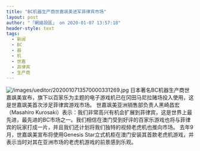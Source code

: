 ```yaml
---
title: "BC机器生产商世嘉飒美进军菲律宾市场"
layout: post
author: "「網絡設區」 on 2020-01-07 13:57:18"
header-style: text
tags:
  - 新闻
  - BC
  - 器
  - 机
  - 世嘉
  - 菲律宾
  - 生产商
---
```


<img src="https://images.feileyuan.com/images/ueditor/2020010713570000331269.jpg" title="未标题-1" alt="/images/ueditor/2020010713570000331269.jpg">
日本著名BC机器生产商世嘉飒美宣布，旗下以百家乐为主题的电子游戏机已在冈田马尼拉赌场投入使用，这是世嘉飒美首次涉足菲律宾游戏市场。
世嘉飒美亚洲销售部负责人黑崎昌宏（Masahiro Kurosaki）表示：我们非常高兴有机会扩展到菲律宾，这是世界上最先进，最先进的BC市场之一。我们相信在澳门受到好评的百家乐游戏也将与菲律宾的玩家打成一片，并且我们还计划将我们独特的视频老虎机也推向市场。
去年9月，世嘉飒美宣布将使用Genesis Star立式机柜在澳门安装其首款老虎机游戏，并表示当时对其在亚洲市场的老虎机游戏的前景感到乐观。

